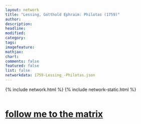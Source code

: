 ```yaml
---
layout: network
title: "Lessing, Gotthold Ephraim: Philotas (1759)"
author:
description:
headline:
modified:
category:
tags: 
imagefeature: 
mathjax: 
chart: 
comments: false
featured: false
list: false
networkdata: 1759-Lessing_-Philotas.json
---
```

{% include network.html %}
{% include network-static.html %}
<div class="row">
  <div class="small-5 small-centered columns"><a href="/matrix194"><h1>follow me to the matrix</h1></a>
</div>
</div>

